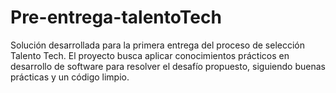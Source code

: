 # Pre-entrega-talentoTech
Solución desarrollada para la primera entrega del proceso de selección Talento Tech. El proyecto busca aplicar conocimientos prácticos en desarrollo de software para resolver el desafío propuesto, siguiendo buenas prácticas y un código limpio.
